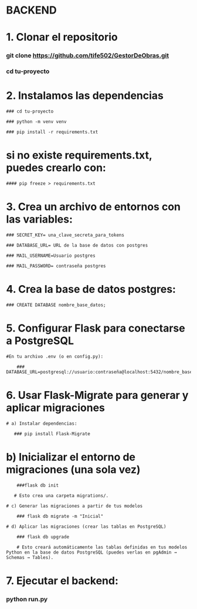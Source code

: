 # BACKEND 
# 1. Clonar el repositorio 
 ### git clone  https://github.com/tife502/GestorDeObras.git

 ### cd tu-proyecto 

# 2. Instalamos las dependencias 

    ### cd tu-proyecto

    ### python -m venv venv

    ### pip install -r requirements.txt

# si no existe requirements.txt, puedes crearlo con:

    #### pip freeze > requirements.txt

# 3. Crea un archivo de entornos con las variables: 

    ### SECRET_KEY= una_clave_secreta_para_tokens

    ### DATABASE_URL= URL de la base de datos con postgres

    ### MAIL_USERNAME=Usuario postgres

    ### MAIL_PASSWORD= contraseña postgres

# 4. Crea la base de datos postgres: 

    ### CREATE DATABASE nombre_base_datos;


# 5. Configurar Flask para conectarse a PostgreSQL

    #En tu archivo .env (o en config.py):

        ### DATABASE_URL=postgresql://usuario:contraseña@localhost:5432/nombre_base_datos

# 6. Usar Flask-Migrate para generar y aplicar migraciones

    # a) Instalar dependencias: 

       ### pip install Flask-Migrate

   # b) Inicializar el entorno de migraciones (una sola vez)

        ###flask db init

       # Esto crea una carpeta migrations/.

    # c) Generar las migraciones a partir de tus modelos

        ### flask db migrate -m "Inicial"

    # d) Aplicar las migraciones (crear las tablas en PostgreSQL)

        ### flask db upgrade

        # Esto creará automáticamente las tablas definidas en tus modelos Python en la base de datos PostgreSQL (puedes verlas en pgAdmin → Schemas → Tables).

# 7. Ejecutar el backend: 
   ### python run.py

